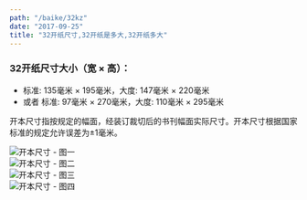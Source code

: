 ```yaml
---
path: "/baike/32kz"
date: "2017-09-25"
title: "32开纸尺寸,32开纸是多大,32开纸多大"
---
```


### 32开纸尺寸大小（宽 × 高）：
 - 标准: 135毫米 × 195毫米，大度: 147毫米 × 220毫米
 - 或者 标准: 97毫米 × 270毫米，大度: 110毫米 × 295毫米
   
   
开本尺寸指按规定的幅面，经装订裁切后的书刊幅面实际尺寸。开本尺寸根据国家标准的规定允许误差为±1毫米。   

![开本尺寸 - 图一](/img/standard-k-0.jpg)   
![开本尺寸 - 图二](/img/standard-k-1.jpg)   
![开本尺寸 - 图三](/img/standard-k-2.jpg)   
![开本尺寸 - 图四](/img/standard-k-3.jpg)   
   
